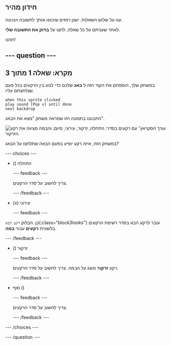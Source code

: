 ## חידון מהיר

ענו על שלוש השאלות. ישנן רמזים שיכוונו אותך לתשובה הנכונה.

לאחר שעניתם על כל שאלה, לחצו על **בדוק את התשובה שלי**.

תהנו!

--- question ---
---
מקרא: שאלה 1 מתוך 3
---

במשחק שלך, הוספתם את הקוד הזה ל **באג** שלכם כדי לנוע בין הרקעים בכל פעם שנלחצתם עליו.

```blocks3
when this sprite clicked
play sound [Pop v] until done
next backdrop
```

התבוננו בתמונה הזו שמראה משחק "מצא את הבאג".

![עורך הסקראץ׳ עם רקעים בסדר: התחלה, זרקור, עירוני, סיום; והבמה מציגה את רקע הזרקור.](images/quiz1-backdrops.png)

במשחק הזה, איזה רקע יופיע בפעם הבאה שתלחצו על הבאג?

--- choices ---

- () התחלה

  --- feedback ---

  צריך לחשוב על סדר הרקעים.

  --- /feedback ---

- (x) עירוני

  --- feedback ---

כֵּן. הבלוק `רקע הבא`{:class="block3looks"} עובר לרקע הבא בסדר רשימת הרקעים בלשונית **רקעים** עבור  **במה**.

--- /feedback ---

- () זרקור

  --- feedback ---

  רקע **זרקור** מוצג על הבמה. צריך לחשוב על סדר הרקעים.

  --- /feedback ---

- סוף ()

  --- feedback ---

  צריך לחשוב על סדר הרקעים.

  --- /feedback ---

--- /choices ---

--- /question ---
